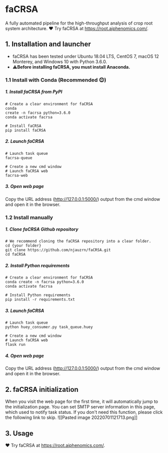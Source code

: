 # faCRSA
A fully automated pipeline for the high-throughput analysis of crop root system architecture. ❤️ Try faCRSA at https://root.aiphenomics.com/.
## 1. Installation and launcher
- faCRSA has been tested under Ubuntu 18.04 LTS, CentOS 7, macOS 12 Monterey, and Windows 10 with Python 3.6.0. 
- ⚠️**Before installing faCRSA, you must install Anaconda.**
### 1.1 Install with Conda (Recommended 😊)
##### 1. Install faCRSA from PyPI
```pyt
# Create a clear environment for faCRSA
conda 
create -n facrsa python=3.6.0
conda activate facrsa

# Install faCRSA
pip install faCRSA
```
##### 2. Launch faCRSA
```pyt
# Launch task queue
facrsa-queue

# Create a new cmd window
# Launch faCRSA web
facrsa-web
```
##### 3. Open web page
Copy the URL address (http://127.0.0.1:5000/) output from the cmd window and open it in the browser.
### 1.2 Install manually
##### 1. Clone faCRSA Github  repository
```pyt
# We recommend cloning the faCRSA repository into a clear folder.
cd {your folder}
git clone https://github.com/njauzrn/faCRSA.git
cd faCRSA
```
##### 2. Install Python requirements
```pyt
# Create a clear environment for faCRSA
conda create -n facrsa python=3.6.0
conda activate facrsa

# Install Python requirements
pip install -r requirements.txt
```
##### 3. Launch faCRSA
```pyt
# Launch task queue
python huey_consumer.py task_queue.huey

# Create a new cmd window
# Launch faCRSA web
flask run
```
##### 4. Open web page
Copy the URL address (http://127.0.0.1:5000/) output from the cmd window and open it in the browser.
## 2. faCRSA initialization
When you visit the web page for the first time, it will automatically jump to the initialization page. You can set  SMTP server information in this page, which used to notify task status. If you don't need this function, please click the following link to skip.
![[Pasted image 20220701121713.png]]
## 3. Usage
❤️ Try faCRSA at https://root.aiphenomics.com/.
